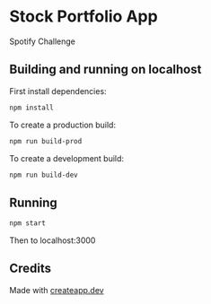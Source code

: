 # Stock Portfolio App

Spotify Challenge

## Building and running on localhost

First install dependencies:

```sh
npm install
```

To create a production build:

```sh
npm run build-prod
```

To create a development build:

```sh
npm run build-dev
```

## Running

```sh
npm start
```
Then to localhost:3000

## Credits

Made with [createapp.dev](https://createapp.dev/)
